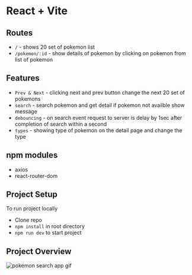 # React + Vite

## Routes
- `/` - shows 20 set of pokemon list
- `/pokemon/:id` - show details of pokemon by clicking on pokemon from list of pokemon


## Features
- `Prev & Next` - clicking next and prev button change the next 20 set of pokemons
- `search` - search pokemon and get detail if pokemon not availble show message
- `debouncing` - on search event request to server is delay by 1sec after completion of search within a second
- `types` - showing type of pokemon on the detail page and change the type


## npm modules
- axios
- react-router-dom

## Project Setup
To run project locally
- Clone repo
- `npm install` in root directory
- `npm run dev` to start project


## Project Overview
![pokemon search app gif](https://github.com/bhalaniyatin2402/pokemon_search_app/assets/126591717/551faa68-a843-4522-aa59-79614281cf28)